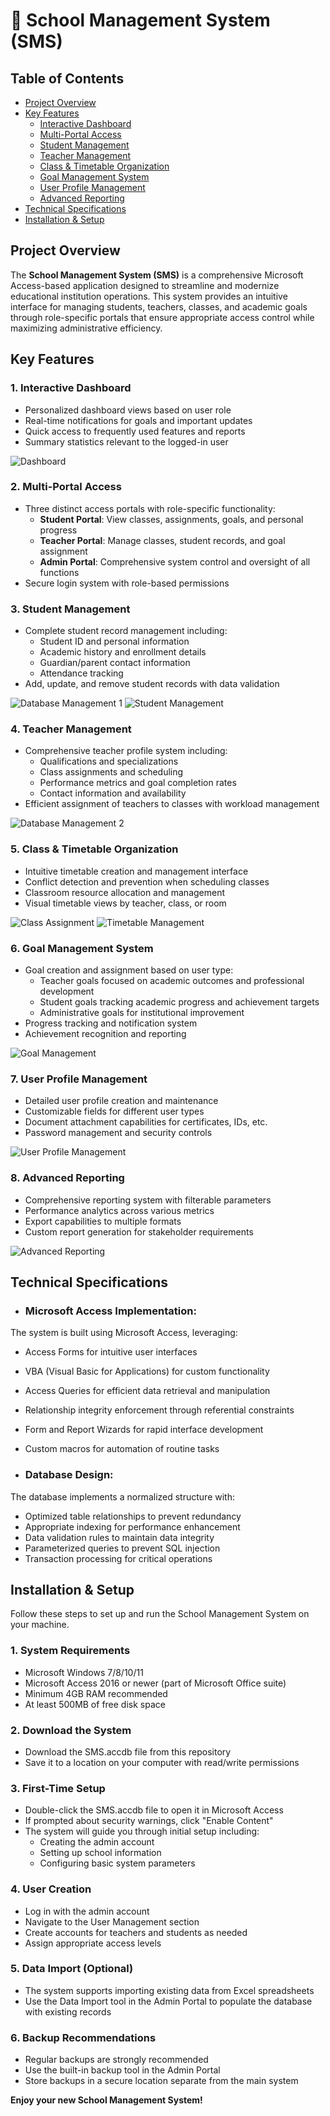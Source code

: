 # 🏫 School Management System (SMS)

## Table of Contents
- [Project Overview](#project-overview)
- [Key Features](#key-features)
  - [Interactive Dashboard](#1-interactive-dashboard)
  - [Multi-Portal Access](#2-multi-portal-access)
  - [Student Management](#3-student-management)
  - [Teacher Management](#4-teacher-management)
  - [Class & Timetable Organization](#5-class--timetable-organization)
  - [Goal Management System](#6-goal-management-system)
  - [User Profile Management](#7-user-profile-management)
  - [Advanced Reporting](#8-advanced-reporting)
- [Technical Specifications](#technical-specifications)
- [Installation & Setup](#installation--setup)

## Project Overview
The **School Management System (SMS)** is a comprehensive Microsoft Access-based application designed to streamline and modernize educational institution operations. This system provides an intuitive interface for managing students, teachers, classes, and academic goals through role-specific portals that ensure appropriate access control while maximizing administrative efficiency.

## Key Features

### 1. Interactive Dashboard
- Personalized dashboard views based on user role
- Real-time notifications for goals and important updates
- Quick access to frequently used features and reports
- Summary statistics relevant to the logged-in user

![Dashboard](/pics/Dashboard.png)

### 2. Multi-Portal Access
- Three distinct access portals with role-specific functionality:
  - **Student Portal**: View classes, assignments, goals, and personal progress
  - **Teacher Portal**: Manage classes, student records, and goal assignment
  - **Admin Portal**: Comprehensive system control and oversight of all functions
- Secure login system with role-based permissions

### 3. Student Management
- Complete student record management including:
  - Student ID and personal information
  - Academic history and enrollment details
  - Guardian/parent contact information
  - Attendance tracking
- Add, update, and remove student records with data validation

![Database Management 1](/pics/Managing%20Data%20(1).png)
![Student Management](/pics/List%20View%20Manage%20Students.png)

### 4. Teacher Management
- Comprehensive teacher profile system including:
  - Qualifications and specializations
  - Class assignments and scheduling
  - Performance metrics and goal completion rates
  - Contact information and availability
- Efficient assignment of teachers to classes with workload management

![Database Management 2](/pics/Managing%20Data%20(2).png)

### 5. Class & Timetable Organization
- Intuitive timetable creation and management interface
- Conflict detection and prevention when scheduling classes
- Classroom resource allocation and management
- Visual timetable views by teacher, class, or room

![Class Assignment](/pics/List%20View%20-%20Assigning%20Classes.png)
![Timetable Management](/pics/Manage%20%20TimeTable.png)

### 6. Goal Management System
- Goal creation and assignment based on user type:
  - Teacher goals focused on academic outcomes and professional development
  - Student goals tracking academic progress and achievement targets
  - Administrative goals for institutional improvement
- Progress tracking and notification system
- Achievement recognition and reporting

![Goal Management](/pics/Assign%20%26%20ManageGoals.png)

### 7. User Profile Management
- Detailed user profile creation and maintenance
- Customizable fields for different user types
- Document attachment capabilities for certificates, IDs, etc.
- Password management and security controls

![User Profile Management](/pics/Managing%20User%20Profiles.png)

### 8. Advanced Reporting
- Comprehensive reporting system with filterable parameters
- Performance analytics across various metrics
- Export capabilities to multiple formats
- Custom report generation for stakeholder requirements

![Advanced Reporting](/pics/Extensive%20Reports.png)

## Technical Specifications
- ### **Microsoft Access Implementation:**
The system is built using Microsoft Access, leveraging:
  - Access Forms for intuitive user interfaces
  - VBA (Visual Basic for Applications) for custom functionality
  - Access Queries for efficient data retrieval and manipulation
  - Relationship integrity enforcement through referential constraints
  - Form and Report Wizards for rapid interface development
  - Custom macros for automation of routine tasks

- ### **Database Design:**
The database implements a normalized structure with:
  - Optimized table relationships to prevent redundancy
  - Appropriate indexing for performance enhancement
  - Data validation rules to maintain data integrity
  - Parameterized queries to prevent SQL injection
  - Transaction processing for critical operations

## Installation & Setup
Follow these steps to set up and run the School Management System on your machine.

### 1. System Requirements
- Microsoft Windows 7/8/10/11
- Microsoft Access 2016 or newer (part of Microsoft Office suite)
- Minimum 4GB RAM recommended
- At least 500MB of free disk space

### 2. Download the System
- Download the SMS.accdb file from this repository
- Save it to a location on your computer with read/write permissions

### 3. First-Time Setup
- Double-click the SMS.accdb file to open it in Microsoft Access
- If prompted about security warnings, click "Enable Content"
- The system will guide you through initial setup including:
  - Creating the admin account
  - Setting up school information
  - Configuring basic system parameters

### 4. User Creation
- Log in with the admin account
- Navigate to the User Management section
- Create accounts for teachers and students as needed
- Assign appropriate access levels

### 5. Data Import (Optional)
- The system supports importing existing data from Excel spreadsheets
- Use the Data Import tool in the Admin Portal to populate the database with existing records

### 6. Backup Recommendations
- Regular backups are strongly recommended
- Use the built-in backup tool in the Admin Portal
- Store backups in a secure location separate from the main system

**Enjoy your new School Management System!**
